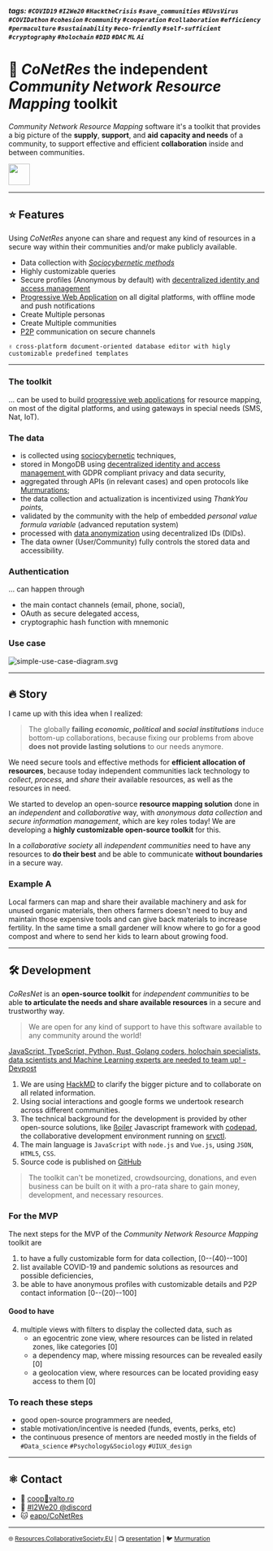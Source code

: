 ##### tags: `#COVID19` `#I2We20` `#HacktheCrisis` `#save_communities` `#EUvsVirus` `#COVIDathon` `#cohesion` `#community` `#cooperation` `#collaboration` `#efficiency` `#permaculture` `#sustainability` `#eco-friendly` `#self-sufficient` `#cryptography` `#holochain` `#DID` `#DAC` `ML` `Ai`

# 🌻 ***CoNetRes*** the independent *Community Network Resource Mapping* toolkit
*Community Network Resource Mapping* software it's a toolkit that provides a big picture of the **supply**, **support**, and **aid** **capacity and needs** of a community, to support effective and efficient **collaboration** inside and between communities.

<a href="https://devpost.com/software/i2we20-community-network-resource-mapping-toolkit-dev" target="_blank"><img style="margin: 0 auto; text-align:center;" src="https://devpost-challengepost.netdna-ssl.com/assets/reimagine2/devpost-logo-646bdf6ac6663230947a952f8d354cad.svg" height="42" /></a>

---

## ⭐ Features
Using *CoNetRes* anyone can share and request any kind of resources in a secure way within their communities and/or make publicly available.

- Data collection with [*Sociocybernetic methods*](https://www.sciencedirect.com/topics/computer-science/constructivist-approach#B9780080970868321407-s0035)
- Highly customizable queries
- Secure profiles (Anonymous by default) with [decentralized identity and access management](https://iop-stack.iop.rocks/dids-and-claims/specification/#/dac)
- [Progressive Web Application](https://en.wikipedia.org/wiki/Progressive_web_application) on all digital platforms, with offline mode and push notifications
- Create Multiple personas
- Create Multiple communities
- [P2P](https://en.wikipedia.org/wiki/Social_peer-to-peer_processes) communication on secure channels

`✌ cross-platform document-oriented database editor with higly customizable predefined templates`

---

### The toolkit
&hellip; can be used to build [progressive web applications](https://en.wikipedia.org/wiki/Progressive_web_application) for resource mapping, on most of the digital platforms, and using gateways in special needs (SMS, Nat, IoT).

### The data
- is collected using [sociocybernetic](https://en.wikipedia.org/wiki/Sociocybernetics) techniques,
- stored in MongoDB using [decentralized identity and access management ](https://iop-stack.iop.rocks/dids-and-claims/specification/#/dac) with GDPR compliant privacy and data security,
- aggregated through APIs (in relevant cases) and open protocols like [Murmurations](https://murmurations.network/);
- the data collection and actualization is incentivized using *ThankYou points*,
- validated by the community with the help of embedded *personal value formula variable* (advanced reputation system)
- processed with [data anonymization](https://en.wikipedia.org/wiki/Data_anonymization) using decentralized IDs (DIDs).
- The data owner (User/Community) fully controls the stored data and accessibility.

### Authentication
&hellip; can happen through
- the main contact channels (email, phone, social),
- OAuth as secure delegated access,
- cryptographic hash function with mnemonic

### Use case

![simple-use-case-diagram.svg](https://raw.githubusercontent.com/eapo/CoNetRes/master/simple-use-case-diagram.svg)

---

## 🔥 Story

I came up with this idea when I realized:
> The globally **failing *economic*, *political* and *social institutions*** induce bottom-up collaborations, because fixing our problems from above **does not provide lasting solutions** to our needs anymore.

We need secure tools and effective methods for **efficient allocation of resources**, because today independent communities lack technology to *collect*, *process*, and *share* their available resources, as well as the resources in need.

We started to develop an open-source **resource mapping solution** done in an *independent* and *collaborative* way, with *anonymous data collection* and *secure information management*, which are key roles today! We are developing a **highly customizable open-source toolkit** for this.

In a *collaborative society* all *independent communities* need to have any resources to **do their best** and be able to communicate **without boundaries** in a secure way.

### Example A
Local farmers can map and share their available machinery and ask for unused organic materials, then others farmers doesn't need to buy and maintain those expensive tools and can give back materials to increase fertility. In the same time a small gardener will know where to go for a good compost and where to send her kids to learn about growing food.

---

## 🛠️ Development
*CoResNet* is an **open-source toolkit** for *independent communities* to be able **to articulate the needs and share available resources** in a secure and trustworthy way.

> We are open for any kind of support to have this software available to any community around the world!

[JavaScript, TypeScript, Python, Rust, Golang coders, holochain specialists, data scientists and Machine Learning experts are needed to team up! - Devpost](https://devpost.com/software/i2we20-community-network-resource-mapping-toolkit-dev/joins/pXX5uQfIV87UWdQpEjHzXA)

1. We are using [HackMD](https://hackmd.io) to clarify the bigger picture and to collaborate on all related information.
2. Using social interactions and google forms we undertook research across different communities.
3. The technical background for the development is provided by other open-source solutions, like [ßoiler](https://github.com/LaKing/boilerplate "is a modular framework for Javascript-based projects, mainly web applications") Javascript framework with [codepad](https://github.com/LaKing/codepad "Browser-based collaborative development environment"), the collaborative development environment running on [srvctl](https://github.com/LaKing/srvctl "Systemd based server and containerfarm manager").
4. The main language is `JavaScript` with `node.js` and `Vue.js`, using `JSON`, `HTML5`, `CSS`.
5. Source code is published on [GitHub](https://github.com/eapo/CoNetRes/)

> The toolkit can't be monetized, crowdsourcing, donations, and even business can be built on it with a pro-rata share to gain money, development, and necessary resources.

### For the MVP
The next steps for the MVP of the *Community Network Resource Mapping* toolkit are 
1. to have a fully customizable form for data collection, [0--(40)--100]
2. list available COVID-19 and pandemic solutions as resources and possible deficiencies,
3. be able to have anonymous profiles with customizable details and P2P contact information [0--(20)--100]

#### Good to have
4. multiple views with filters to display the collected data, such as
    - an egocentric zone view, where resources can be listed in related zones, like categories [0]
    - a dependency map, where missing resources can be revealed easily [0]
    - a geolocation view, where resources can be located providing easy access to them [0]

### To reach these steps
- good open-source programmers are needed,
- stable motivation/incentive is needed (funds, events, perks, etc)
- the continuous presence of mentors are needed mostly in the fields of `#Data_science` `#Psychology&Sociology` `#UIUX_design` 

---

## ⚛️ Contact
- 📧 [<i class="fa fa-envelope fa-fw"></i>coop<i class="fa fa-at"></i>🐒valto.ro](mailto:coop@valto.ro)
- 💬 [<i class="fa fa-comments fa-fw"></i> #I2We20 @discord](https://discord.gg/4nAz5vP)
- 🐱 [<i class="fa fa-github fa-fw"></i> eapo/CoNetRes](https://github.com/eapo/CoNetRes)

---

<small><i class="fa fa-globe fa-fw"></i> 🌐 [Resources.CollaborativeSociety.EU](http://resources.collaborativesociety.eu/) | 📺 [<i class="fa fa-desktop fa-fw"></i> presentation](https://hackmd.io/@eaposztrof/rJa8JEy_8) | 🐦 [<i class="fa fa-rss fa-fw"></i> Murmuration](http://oszt.6od.hu/d/murmurations_node.json)</small>
